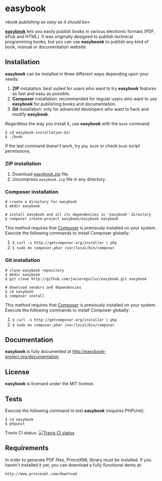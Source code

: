 # easybook #

*«book publishing as easy as it should be»*

**[easybook](http://easybook-project.org)** lets you easily publish books in
various electronic formats (PDF, ePub and HTML). It was originally designed to
publish technical programming books, but you can use **easyboook** to publish
any kind of book, manual or documentation website.

## Installation ##

**easybook** can be installed in three different ways depending upon your needs:

  1. **ZIP** instalation: best suited for users who want to try **easybook** 
     features as fast and easy as possible.
  2. **Composer** installation: recommended for regular users who want to use
     **easybook** for publishing books and documentation.
  3. **Git** installation: only for advanced developers who want to hack and
     modify **easybook**.

Regardless the way you install it, use **easybook** with the `book` command:

```
$ cd easybook-installation-dir
$ ./book
```

If the last command doesn't work, try `php book` or check `book` script
permissions.

### ZIP installation ###

  1. Download [easybook.zip](https://github.com/javiereguiluz/easybook-package/blob/master/easybook.zip?raw=true) file.
  2. Uncompress `easybook.zip` file in any directory.

### Composer installation ###

```
# create a directory for easybook
$ mkdir easybook

# install easybook and all its dependencies in 'easybook' directory
$ composer create-project easybook/easybook easybook
```

This method requires that [Composer](http://getcomposer.org/) is previously
installed on your system. Execute the following commands to install Composer
globally:

  1. ```$ curl -s http://getcomposer.org/installer | php```
  2. ``$ sudo mv composer.phar /usr/local/bin/composer``

### Git installation ###

```
# clone easybook repository
$ mkdir easybook
$ git clone http://github.com/javiereguiluz/easybook.git easybook

# download vendors and dependencies
$ cd easybook
$ composer install
```

This method requires that [Composer](http://getcomposer.org/) is previously
installed on your system. Execute the following commands to install Composer
globally:

  1. ```$ curl -s http://getcomposer.org/installer | php```
  2. ``$ sudo mv composer.phar /usr/local/bin/composer``

## Documentation ##

**easybook** is fully documented at http://easybook-project.org/documentation

## License ##

**easybook** is licensed under the MIT license.

## Tests ##

Execute the following command to test **easybook** (requires PHPUnit):

```
$ cd easybook
$ phpunit
```

Travis CI status: [![Travis CI status](https://secure.travis-ci.org/javiereguiluz/easybook.png?branch=master)](http://travis-ci.org/javiereguiluz/easybook)

## Requirements ##

In order to generate PDF files, PrinceXML library must be installed. 
If you haven't installed it yet, you can download a fully-functional demo at: 

    http://www.princexml.com/download 
